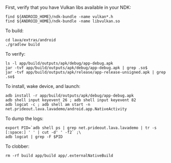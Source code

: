 First, verify that you have Vulkan libs available in your NDK:

```
find ${ANDROID_HOME}/ndk-bundle -name vulkan*.h
find ${ANDROID_HOME}/ndk-bundle -name libvulkan.so
```

To build:

```
cd lava/extras/android
./gradlew build
```

To verify:
```
ls -l app/build/outputs/apk/debug/app-debug.apk
jar -tvf app/build/outputs/apk/debug/app-debug.apk | grep .so$
jar -tvf app/build/outputs/apk/release/app-release-unsigned.apk | grep .so$
```

To install, wake device, and launch:
```
adb install -r app/build/outputs/apk/debug/app-debug.apk
adb shell input keyevent 26 ; adb shell input keyevent 82
adb logcat -c ; adb shell am start -n net.prideout.lava.lavademo/android.app.NativeActivity
```

To dump the logs:
```
export PID=`adb shell ps | grep net.prideout.lava.lavademo | tr -s [:space:] ' ' | cut -d' ' -f2` ;\
adb logcat | grep -F $PID
```

To clobber:
```
rm -rf build app/build app/.externalNativeBuild
```
